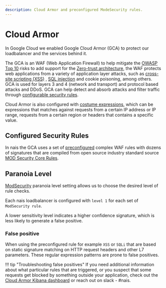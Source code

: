 ```yaml
---
description: Cloud Armor and preconfigured ModeSecurity rules.
---
```


# Cloud Armor

In Google Cloud we enabled Google Cloud Armor (GCA) to protect our loadbalancer and the services behind it.

The GCA is an WAF (Web Application Firewall) to help mitigate the [OWASP Top 10](https://owasp.org/www-project-top-ten/)
risks to add support for
the [Zero-trust architecture](https://csrc.nist.gov/publications/detail/sp/800-207/final), the WAF protects web
applications from a variety of
application layer attacks, such
as [cross-site scripting (XSS)](https://cloud.google.com/armor/docs/rule-tuning#cross-site_scripting_xss)
, [SQL injection](https://cloud.google.com/armor/docs/rule-tuning#sql_injection_sqli) and cookie poisoning, among
others. GCA is
used for layers 3 and 4 (network and transport) and protocol based attacks and DDoS.
GCA can help detect and absorb attacks and filter traffic
through [configurable security rules](#configured-security-rules).

Cloud Armor is also configured
with [costume expressions](https://cloud.google.com/armor/docs/configure-security-policies#sample-expressions), which
can be expressions that matches against requests from a certain IP address or IP range, requests from a certain region
or headers that contains a specific value.

## Configured Security Rules

In nais the GCA uses a set of [preconfigured](https://cloud.google.com/armor/docs/rule-tuning) complex WAF rules with
dozens of signatures that are compiled from open source industry standard
source [MOD Security Core Rules](https://github.com/coreruleset/coreruleset/tree/v3.0/master).

## Paranoia Level

[ModSecurity](https://cloud.google.com/armor/docs/rule-tuning#preconfigured_modsecurity_rules) paranoia level setting
allows us to choose the desired level of rule checks.

Each nais loadbalancer is configured with `level 1` for each set of `ModSecurity rule`.

A lower sensitivity level indicates a higher confidence signature, which is less likely to generate a false positive.

### False positive

When using the preconfigured rule for example `XSS` or `SQLi` that are based on static signature matching on HTTP request
headers and other L7 parameters. These regular expression patterns are prone to false positives.

!!! tip "Troubleshooting false positives"
If you need additional information about what particular rules that are triggered, or you suspect that some
requests get blocked by something outside your application, check out the
[Cloud Armor Kibana dashboard](https://logs.adeo.no/goto/e6bb3e20cf35b7c3b224338240739fce) or reach out on slack -
#nais.
